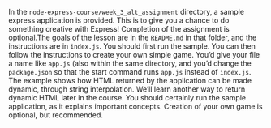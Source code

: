 In the `node-express-course/week_3_alt_assignment` directory, a sample express application is provided. This is to give you a chance to do something creative with Express! Completion of the assignment is optional.The goals of the lesson are in the `README.md` in that folder, and the instructions are in `index.js`. You should first run the sample. You can then follow the instructions to create your own simple game. You’d give your file a name like `app.js` (also within the same directory, and you’d change the `package.json` so that the start command runs `app.js` instead of `index.js`. The example shows how HTML returned by the application can be made dynamic, through string interpolation. We’ll learn another way to return dynamic HTML later in the course. You should certainly run the sample application, as it explains important concepts. Creation of your own game is optional, but recommended.